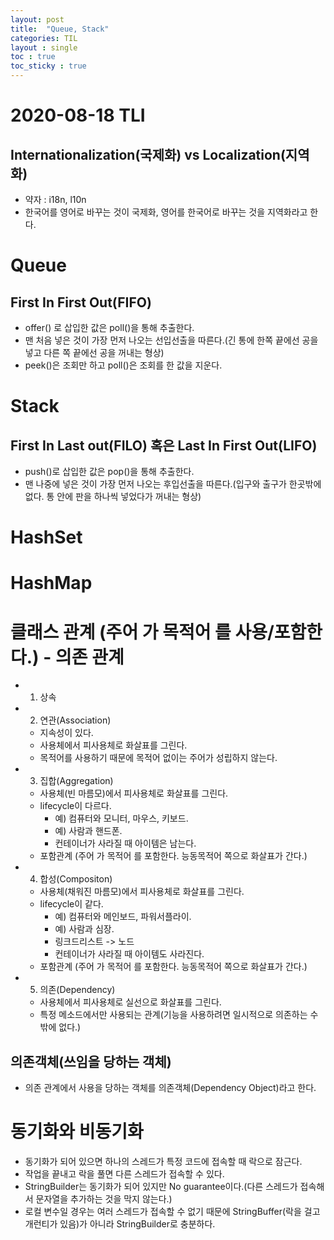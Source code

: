 ```yaml
---
layout: post
title:  "Queue, Stack"
categories: TIL
layout : single
toc : true 
toc_sticky : true
---
```


# 2020-08-18 TLI

## Internationalization(국제화) vs Localization(지역화)
- 약자 : i18n, l10n
- 한국어를 영어로 바꾸는 것이 국제화, 영어를 한국어로 바꾸는 것을 지역화라고 한다.

# Queue

## First In First Out(FIFO)
- offer() 로 삽입한 값은 poll()을 통해 추출한다.
- 맨 처음 넣은 것이 가장 먼저 나오는 선입선출을 따른다.(긴 통에 한쪽 끝에선 공을 넣고 다른 쪽 끝에선 공을 꺼내는 형상)
- peek()은 조회만 하고 poll()은 조회를 한 값을 지운다.


# Stack 

## First In Last out(FILO) 혹은  Last In First Out(LIFO)
- push()로 삽입한 값은 pop()을 통해 추출한다.
- 맨 나중에 넣은 것이 가장 먼저 나오는 후입선출을 따른다.(입구와 출구가 한곳밖에 없다. 통 안에 판을 하나씩 넣었다가 꺼내는 형상)

# HashSet
# HashMap

# 클래스 관계 (주어 가 목적어 를 사용/포함한다.) - 의존 관계
- 01) 상속
- 02) 연관(Association)
    - 지속성이 있다.
    - 사용체에서 피사용체로 화살표를 그린다.
    - 목적어를 사용하기 때문에 목적어 없이는 주어가 성립하지 않는다.
- 03) 집합(Aggregation)
    - 사용체(빈 마름모)에서 피사용체로 화살표를 그린다.
    - lifecycle이 다르다.
        - 예) 컴퓨터와 모니터, 마우스, 키보드.
        - 예) 사람과 핸드폰.
        - 컨테이너가 사라질 때 아이템은 남는다.
    - 포함관계 (주어 가 목적어 를 포함한다. 능동목적어 쪽으로 화살표가 간다.)
- 04) 합성(Compositon)
    - 사용체(채워진 마름모)에서 피사용체로 화살표를 그린다.
    - lifecycle이 같다.
        - 예) 컴퓨터와 메인보드, 파워서플라이.
        - 예) 사람과 심장.
        - 링크드리스트 -> 노드
        - 컨테이너가 사라질 때 아이템도 사라진다.
    - 포함관계 (주어 가 목적어 를 포함한다. 능동목적어 쪽으로 화살표가 간다.)
- 05) 의존(Dependency)
    - 사용체에서 피사용체로 실선으로 화살표를 그린다.
    - 특정 메소드에서만 사용되는 관계(기능을 사용하려면 일시적으로 의존하는 수 밖에 없다.)

## 의존객체(쓰임을 당하는 객체)
- 의존 관계에서 사용을 당하는 객체를 의존객체(Dependency Object)라고 한다.

# 동기화와 비동기화
- 동기화가 되어 있으면 하나의 스레드가 특정 코드에 접속할 때 락으로 잠근다.
- 작업을 끝내고 락을 풀면 다른 스레드가 접속할 수 있다.
- StringBuilder는 동기화가 되어 있지만 No guarantee이다.(다른 스레드가 접속해서 문자열을 추가하는 것을 막지 않는다.)
- 로컬 변수일 경우는 여러 스레드가 접속할 수 없기 때문에 StringBuffer(락을 걸고 개런티가 있음)가 아니라 StringBuilder로 충분하다.

